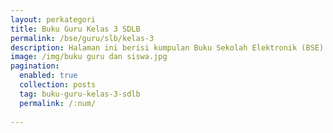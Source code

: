 ```yaml
---
layout: perkategori
title: Buku Guru Kelas 3 SDLB
permalink: /bse/guru/slb/kelas-3
description: Halaman ini berisi kumpulan Buku Sekolah Elektronik (BSE) Buku Guru Satuan Pendidikan SDLB Kelas 3.
image: /img/buku guru dan siswa.jpg
pagination: 
  enabled: true
  collection: posts
  tag: buku-guru-kelas-3-sdlb
  permalink: /:num/
  
---
```

